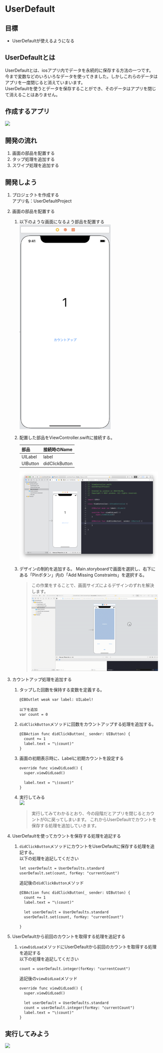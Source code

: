 # UserDefault  

## 目標
- UserDefaultが使えるようになる

## UserDefaultとは
UserDefaultとは、iosアプリ内でデータを永続的に保存する方法の一つです。  
今まで変数などのいろいろなデータを使ってきました。しかしこれらのデータはアプリを一度閉じると消えていまいます。  
UserDefaultを使うとデータを保存することができ、そのデータはアプリを閉じて消えることはありません。

## 作成するアプリ
<img src="./img/UserDefaultProject02.gif" width="300px">

## 開発の流れ
1. 画面の部品を配置する
2. タップ処理を追加する
3. スワイプ処理を追加する

## 開発しよう
1. プロジェクトを作成する  
  アプリ名：UserDefaultProject

2. 画面の部品を配置する
    1. 以下のような画面になるよう部品を配置する  
        <img src="./img/UserDefaultProjectUI.png" width="300px">
  
    2. 配置した部品をViewController.swiftに接続する。
    
        |部品|接続時のName|
        |---|---|
        |UILabel|label|
        |UIButton|didClickButton|

        ![Swiftロゴ](./img/connect_parts_ud.png)

    3. デザインの制約を追加する。
        Main.storyboardで画面を選択し、右下にある「Pinボタン」内の「Add Missing Constraints」を選択する。
        > この作業をすることで、画面サイズによるデザインのずれを解決します。
        ![Swiftロゴ](./img/add_containts.gif)

3. カウントアップ処理を追加する
    1. タップした回数を保持する変数を定義する。

        ```
        @IBOutlet weak var label: UILabel!
    
        以下を追加
        var count = 0
        ```

    2. ```didClickButton```メソッドに回数をカウントアップする処理を追加する。

        ```
        @IBAction func didClickButton(_ sender: UIButton) {
          count += 1
          label.text = "\(count)"
        }
        ```

    3. 画面の初期表示時に、Labelに初期カウントを設定する

        ```
        override func viewDidLoad() {
          super.viewDidLoad()
        
          label.text = "\(count)"
        }
        ```

    4. 実行してみる  
        <img src="./img/UserDefaultProject01.gif" width="300px">

        > 実行してみてわかるとおり、今の段階だとアプリを閉じるとカウントが0に戻ってしまいます。
        > これからUserDefaultでカウントを保存する処理を追加していきます。

4. UserDefaultを使ってカウントを保存する処理を追記する

    1. ```didClickButton```メソッドにカウントをUserDefaultに保存する処理を追記する。  
    以下の処理を追記してください

        ```
        let userDefault = UserDefaults.standard
        userDefault.set(count, forKey: "currentCount")
        ```

        追記後の```didClickButton```メソッド

        ```
        @IBAction func didClickButton(_ sender: UIButton) {
          count += 1
          label.text = "\(count)"
        
          let userDefault = UserDefaults.standard
          userDefault.set(count, forKey: "currentCount")
        
        }
        ```

5. UserDefaultから前回のカウントを取得する処理を追記する

    1. ```viewDidLoad```メソッドにUserDefaultから前回のカウントを取得する処理を追記する  
    以下の処理を追記してください

        ```
        count = userDefault.integer(forKey: "currentCount")
        ```

        追記後の```viewDidLoad```メソッド

        ```
        override func viewDidLoad() {
          super.viewDidLoad()
        
          let userDefault = UserDefaults.standard
          count = userDefault.integer(forKey: "currentCount")
          label.text = "\(count)"
        }
        ```

## 実行してみよう
<img src="./img/UserDefaultProject02.gif" width="300px">